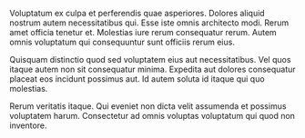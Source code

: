 Voluptatum ex culpa et perferendis quae asperiores. Dolores aliquid nostrum autem necessitatibus qui. Esse iste omnis architecto modi. Rerum amet officia tenetur et. Molestias iure rerum consequatur rerum. Autem omnis voluptatum qui consequuntur sunt officiis rerum eius.
 Quisquam distinctio quod sed voluptatem eius aut necessitatibus. Vel quos itaque autem non sit consequatur minima. Expedita aut dolores consequatur placeat eos incidunt possimus aut. Id autem soluta id itaque qui quo molestias.
 Rerum veritatis itaque. Qui eveniet non dicta velit assumenda et possimus voluptatem harum. Consectetur ad omnis voluptas voluptatum qui quod non inventore.